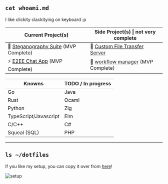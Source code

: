 ## `cat whoami.md`

I like clickity clackitying on keyboard :p

| Current Project(s)                                                | Side Project(s) \| not very complete                                       |
|------------------------------------------------------------------|--------------------------------------------------------|
| 🦀 [Steganography Suite](https://github.com/Chris-Coleongco/Steganography_Suite) (MVP Complete) | 🐹 [Custom File Transfer Server](https://github.com/Chris-Coleongco/Custom_File_Transfer_Protocol) |
| ⚡ [E2EE Chat App](https://github.com/Chris-Coleongco/E2EE-Chat-App) (MVP Complete) | 💼 [workflow manager](https://github.com/Chris-Coleongco/workflow) (MVP Complete) |

| Knowns   | TODO / In progress |
|----------|----------|
| Go   | Java   |
| Rust    |  Ocaml  |
| Python    |  Zig  |
| TypeScript/Javascript    | Elm |
| C/C++ |  C#  |
| Squeal (SQL) | PHP   |

----------------------------------------

## `ls ~/dotfiles`

If you like my setup, you can copy it over from 
[here](https://github.com/Chris-Coleongco/dotfiles)!


![setup](https://github.com/user-attachments/assets/81ad1b34-cc9e-4999-8169-54393ab21d35)



<!--
**Chris-Coleongco/Chris-Coleongco** is a ✨ _special_ ✨ repository because its `README.md` (this file) appears on your GitHub profile.

Here are some ideas to get you started:

- 🔭 I’m currently working on ...
- 🌱 I’m currently learning ...
- 👯 I’m looking to collaborate on ...
- 🤔 I’m looking for help with ...
- 💬 Ask me about ...
- 📫 How to reach me: ...
- 😄 Pronouns: ...
- ⚡ Fun fact: ...
-->
